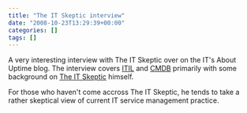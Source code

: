 ```yaml
---
title: "The IT Skeptic interview"
date: "2008-10-23T13:29:39+00:00"
categories: []
tags: []
---
```


A very interesting interview with The IT Skeptic over on the IT's About Uptime blog. The interview covers <a href="http://en.wikipedia.org/wiki/ITIL">ITIL</a> and <a href="http://en.wikipedia.org/wiki/CMDB">CMDB</a> primarily with some background on <a href="http://www.itskeptic.org/">The IT Skeptic</a> himself.

For those who haven't come accross The IT Skeptic, he tends to take a rather skeptical view of current IT service management practice.
